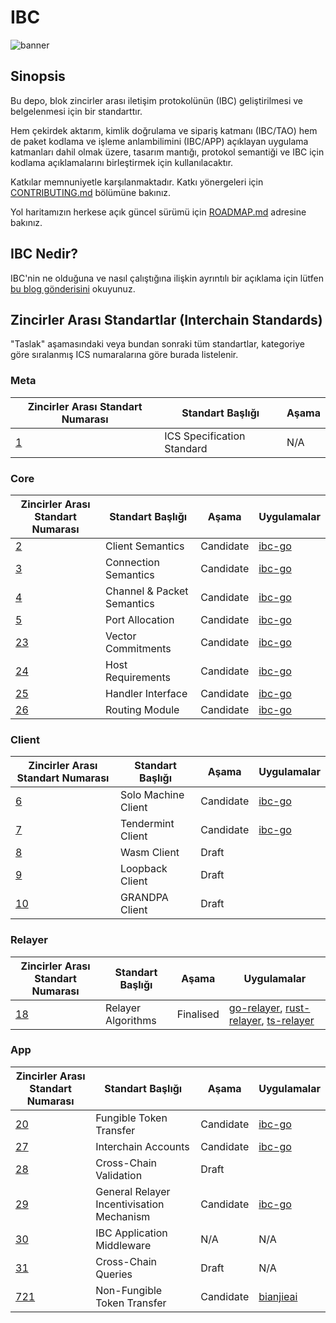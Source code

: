 # IBC

![banner](./assets/interchain-standards-image.jpg)

## Sinopsis

Bu depo, blok zincirler arası iletişim protokolünün (IBC) geliştirilmesi ve belgelenmesi için bir standarttır.

Hem çekirdek aktarım, kimlik doğrulama ve sipariş katmanı (IBC/TAO) hem de paket kodlama ve işleme anlambilimini (IBC/APP) açıklayan uygulama katmanları dahil olmak üzere, tasarım mantığı, protokol semantiği ve IBC için kodlama açıklamalarını birleştirmek için kullanılacaktır.

Katkılar memnuniyetle karşılanmaktadır. Katkı yönergeleri için [CONTRIBUTING.md](meta/CONTRIBUTING.md) bölümüne bakınız.

Yol haritamızın herkese açık güncel sürümü için [ROADMAP.md](meta/ROADMAP.md) adresine bakınız.

## IBC Nedir?

IBC'nin ne olduğuna ve nasıl çalıştığına ilişkin ayrıntılı bir açıklama için lütfen [bu blog gönderisini](https://blog.cosmos.network/eli5-what-is-ibc-a212f518715f) okuyunuz.

## Zincirler Arası Standartlar (Interchain Standards)

"Taslak" aşamasındaki veya bundan sonraki tüm standartlar, kategoriye göre sıralanmış ICS numaralarına göre burada listelenir.

### Meta

| Zincirler Arası Standart Numarası               | Standart Başlığı             | Aşama |
| ---------------------------------------- | -------------------------- | ----- |
| [1](spec/ics-001-ics-standard/README.md) | ICS Specification Standard | N/A   |

### Core

| Zincirler Arası Standart Numarası                             | Standart Başlığı           | Aşama     | Uygulamalar |
| ------------------------------------------------------------- | -------------------------- | --------- | --------------- |
| [2](spec/core/ics-002-client-semantics/README.md)             | Client Semantics           | Candidate | [ibc-go](https://github.com/cosmos/ibc-go) |
| [3](spec/core/ics-003-connection-semantics/README.md)         | Connection Semantics       | Candidate | [ibc-go](https://github.com/cosmos/ibc-go) |
| [4](spec/core/ics-004-channel-and-packet-semantics/README.md) | Channel & Packet Semantics | Candidate | [ibc-go](https://github.com/cosmos/ibc-go) |
| [5](spec/core/ics-005-port-allocation/README.md)              | Port Allocation            | Candidate | [ibc-go](https://github.com/cosmos/ibc-go) |
| [23](spec/core/ics-023-vector-commitments/README.md)          | Vector Commitments         | Candidate | [ibc-go](https://github.com/cosmos/ibc-go) |
| [24](spec/core/ics-024-host-requirements/README.md)           | Host Requirements          | Candidate | [ibc-go](https://github.com/cosmos/ibc-go) |
| [25](spec/core/ics-025-handler-interface/README.md)           | Handler Interface          | Candidate | [ibc-go](https://github.com/cosmos/ibc-go) |
| [26](spec/core/ics-026-routing-module/README.md)              | Routing Module             | Candidate | [ibc-go](https://github.com/cosmos/ibc-go) |

### Client

| Zincirler Arası Standart Numarası                               | Standart Başlığı           | Aşama | Uygulamalar |
| --------------------------------------------------------------- | -------------------------- | ----- | --------------- |
| [6](spec/client/ics-006-solo-machine-client/README.md)          | Solo Machine Client        | Candidate | [ibc-go](https://github.com/cosmos/ibc-go/tree/main/modules/light-clients/06-solomachine) |
| [7](spec/client/ics-007-tendermint-client/README.md)            | Tendermint Client          | Candidate | [ibc-go](https://github.com/cosmos/ibc-go/tree/main/modules/light-clients/07-tendermint) |
| [8](spec/client/ics-008-wasm-client/README.md)                  | Wasm Client                | Draft | |
| [9](spec/client/ics-009-loopback-client/README.md)              | Loopback Client            | Draft | |
| [10](spec/client/ics-010-grandpa-client/README.md)              | GRANDPA Client             | Draft | |

### Relayer

| Zincirler Arası Standart Numarası                                | Standart Başlığı           | Aşama | Uygulamalar |
| ---------------------------------------------------------------- | -------------------------- | ----- | --------------- |
| [18](spec/relayer/ics-018-relayer-algorithms/README.md)          | Relayer Algorithms         | Finalised | [go-relayer](https://github.com/cosmos/relayer), [rust-relayer](https://github.com/informalsystems/ibc-rs), [ts-relayer](https://github.com/confio/ts-relayer) |

### App

| Zincirler Arası Standart Numarası                        | Standart Başlığı        | Aşama | Uygulamalar |
| -------------------------------------------------------- | ----------------------- | ----- | --------------- |
| [20](spec/app/ics-020-fungible-token-transfer/README.md) | Fungible Token Transfer | Candidate | [ibc-go](https://github.com/cosmos/ibc-go/tree/main/modules/apps/transfer) |
| [27](spec/app/ics-027-interchain-accounts/README.md)     | Interchain Accounts     | Candidate | [ibc-go](https://github.com/cosmos/ibc-go/tree/main/modules/apps/27-interchain-accounts) |
| [28](spec/app/ics-028-cross-chain-validation/README.md)  | Cross-Chain Validation  | Draft | |
| [29](spec/app/ics-029-fee-payment) | General Relayer Incentivisation Mechanism | Candidate | [ibc-go](https://github.com/cosmos/ibc-go/tree/main/modules/apps/29-fee) |
| [30](spec/app/ics-030-middleware) | IBC Application Middleware | N/A | N/A |
| [31](spec/app/ics-031-crosschain-queries) | Cross-Chain Queries | Draft | N/A |
| [721](spec/app/ics-721-nft-transfer) | Non-Fungible Token Transfer | Candidate | [bianjieai](https://github.com/bianjieai/ibc-go/tree/ics-721-nft-transfer) |
